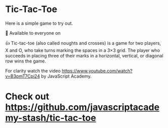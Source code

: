 # Tic-Tac-Toe
Here is a simple game to try out.

🌠 Available to everyone on 

👍 Tic-tac-toe (also called noughts and crosses) is a game for two players, X and O, who take turns marking the spaces in a 3×3 grid. The player who succeeds in placing three of their marks in a horizontal, vertical, or diagonal row wins the game.

For clarity watch the video https://www.youtube.com/watch?v=B3pmT7Cpi24 by JavaScript Academy.
# Check out https://github.com/javascriptacademy-stash/tic-tac-toe
